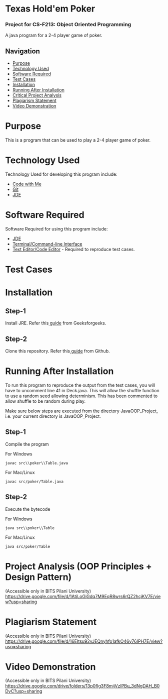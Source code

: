 # Texas Hold'em Poker
### Project for CS-F213: Object Oriented Programming

A java program for a 2-4 player game of poker.

<h2>Navigation</h2>
<ul>
  <li><a href="#Purp">Purpose</a>
  <li><a href="#TechUsed">Technology Used</a>
  <li><a href="#TechReqd">Software Required</a>
  <li><a href="#IO">Test Cases</a>
  <li><a href="#Install">Installation</a>
  <li><a href="#Runn">Running After Installation</a>
  <li><a href="#Analysis">Critical Project Analysis</a>
  <li><a href="#Declaration">Plagiarism Statement</a>
  <li><a href="#Video">Video Demonstration</a>
</ul
  
<a ID="Purp"><h1>Purpose</h1></a>
This is a program that can be used to play a 2-4 player game of poker.

<a ID="TechUsed"><h1>Technology Used</h1></a>
Technology Used for developing this program include:
<ul>
  <li><a href="#Purp">Code with Me</a>
  <li><a href="#TechUsed">Git</a>
  <li><a href="#TechReqd">JDE</a>
</ul


<a ID="TechReqd"><h1>Software Required</h1></a>
Software Required for using this program include:
<ul>
  <li><a href="#TechReqd">JDE</a>
  <li><a href="#Purp">Terminal/Command-line Interface</a>
  <li><a href="#TechUsed">Text Editor/Code Editor</a> - Required to reproduce test cases.
</ul

<a ID="IO"><h1>Test Cases</h1></a>

<a ID="Install"><h1>Installation</h1></a>

## Step-1

Install JRE. Refer this<a href="https://www.geeksforgeeks.org/how-to-download-and-install-java-for-64-bit-machine/"> guide</a> from Geeksforgeeks.

## Step-2

Clone this repository. Refer this<a href="https://docs.github.com/en/repositories/creating-and-managing-repositories/cloning-a-repository"> guide</a> from Github.


<a ID="Runn"><h1>Running After Installation</h1></a>

To run this program to reproduce the output from the test cases, you will have to uncomment line 41 in Deck.java. This will allow the shuffle function to use a random seed allowing determinism. This has been commented to allow shuffle to be random during play.

Make sure below steps are executed from the directory JavaOOP_Project, i.e. your current directory is JavaOOP_Project.

## Step-1
Compile the program

For Windows
```shell
javac src\\poker\\Table.java
```

For Mac/Linux
```shell
javac src/poker/Table.java
```


## Step-2
Execute the bytecode

For Windows
```shell
java src\\poker\\Table
```

For Mac/Linux
```shell
java src/poker/Table
```

<a ID="Analysis"><h1>Project Analysis (OOP Principles + Design Pattern)</h1></a>
(Accessible only in BITS Pilani University) https://drive.google.com/file/d/1AtjLoGjGdq7M9EqR8wrs6rQZ2hcjKV7E/view?usp=sharing

<a ID="Declaration"><h1>Plagiarism Statement</h1></a>
(Accessible only in BITS Pilani University) https://drive.google.com/file/d/16EItsu92vJEQnyhfo1afkO46y76IPH7E/view?usp=sharing

<a ID="Videos"><h1>Video Demonstration</h1></a>
(Accessible only in BITS Pilani University) https://drive.google.com/drive/folders/13p0flg3F8mijVzlPBu_3dNgDAH_B0DvC?usp=sharing
